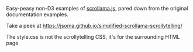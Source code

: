 Easy-peasy non-D3 examples of [scrollama.js](https://github.com/russellgoldenberg/scrollama), pared down from the original documentation examples.

Take a peek at https://jsoma.github.io/simplified-scrollama-scrollytelling/


The style.css is not the scrollytelling CSS, it's for the surrounding HTML page
